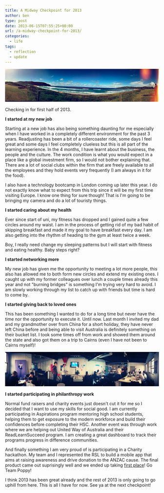 ```yaml
---
title: A Midway Checkpoint for 2013
author: ben
type: post
date: 2013-06-15T07:55:25+00:00
url: /a-midway-checkpoint-for-2013/
categories:
  - life
tags:
  - reflection
  - update
---
```


![Palm Beach, Australia](content/posts/2013/palmbeach.jpg)

Checking in for first half of 2013.

**I started at my new job**

Starting at a new job has also being something daunting for me especially when I have worked in a completely different environment for the past 3 years. Readjusting has been a bit of a rollercoaster ride, some days I feel great and some days I feel completely clueless but this is all part of the learning experience. In the 4 months, I have learnt about the business, the people and the culture. The work condition is what you would expect in a place like a global investment firm, so I would not bother explaining that. There are a lot of social clubs within the firm that are freely available to all the employees and they hold events very frequently (I am always in it for the food).

I also have a technology bootcamp in London coming up later this year. I do not exactly know what to expect from this trip since it will be my first time visiting Europe. I know one thing for sure though! That is I'm going to be bringing my camera and do a lot of touristy things.

**I started caring about my health**

Ever since start of uni, my fitness has dropped and I gained quite a few circles around my waist. I am in the process of getting rid of my bad habit of skipping breakfast and made it my goal to have breakfast every day. I am also getting into the rhythm of heading to the gym at least twice a week.

Boy, I really need change my sleeping patterns but I will start with fitness and eating healthy. Baby steps right?

**I started networking more**

My new job has given me the opportunity to meeting a lot more people, this also has allowed me to both form new circles and extend my existing ones. I caught up with my former colleagues over lunch a couple times already this year and not "burning bridges" is something I'm trying very hard to avoid. I am slowly working through my list to catch up with friends but time is hard to come by.

**I started giving back to loved ones**

This has been something I wanted to do for a long time but never have the time nor the opportunity to execute it. Until now. Last month I invited my dad and my grandmother over from China for a short holiday, they have never left China before and being able to visit Australia is definitely something on their bucket list. I took some times off from work and showed them around the state and also got them on a trip to Cairns (even I have not been to Cairns myself)!

![Appiness](content/posts/2013/appiness.jpg)

**I started participating in philanthropy work**

Normal fund raisers and charity events just doesn't cut it for me so I decided that I want to use my skills for social good. I am currently participating in Aspirations program mentoring high school students, helping them to get exposure to the modern workforce and build their confidences before completing their HSC. Another event was through work where we are helping out United Way of Australia and their ReadLearnSucceed program. I am creating a great dashboard to track their programs progress in difference communities.

And finally something I am very proud of is participating in a Charity hackathon. My team and I represented the RSL to build a mobile app that aims at raising awareness and drive donation to the ANZAC cause. The final product came out suprisingly well and we ended up taking [first place][1]! Go Team Poppy!

I think 2013 has been great already and the rest of 2013 is only going to go uphill from here. This is all I have for now. See ya at the next checkpoint!

[1]: https://www.telstracrowdsupport.com/t5/SYDNEY-APPINESS-HACKATHON/Sydney-Hackathon-Winners-announced/ba-p/161076
